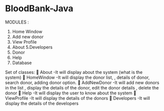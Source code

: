# BloodBank-Java
MODULES : 
1. Home Window 
2. Add new donor 
3. View Profile 
4. About
5.Developers
6. Donor
7. Help
8. Database

Set of classes:
 About
-It will display about the system (what is the system)
 HomeWindow
-It will display the donor list, , details of donor, search donor,
adding donor option.
 AddNewDonor
-It will add new donors in the list , display the details of the donor,
edit the donor details , delete the donor
 Help
-It will display the user to know about the system
 ViewProfile
-It will display the details of the donors
 Developers
-It will display the details of the developers


